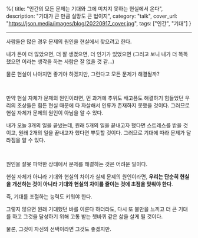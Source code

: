%{
title: "인간의 모든 문제는 기대와 그에 미치지 못하는 현실에서 온다",
description: "기대가 큰 만큼 실망도 큰 법이지",
category: "talk",
cover_url: "https://json.media/images/blog/20220917_cover.jpg",
tags: ["인간", "기대"]
}

---

사람들은 많은 경우 문제의 원인을 현실에서 찾으려고 한다.

내가 돈이 더 많았으면, 더 잘 생겼으면, 더 인기가 있었으면 (그러고 보니 내가 더 똑똑했으면 이라는 생각을 하는 사람은 잘 없을 것 같...)

물론 현실이 나아지면 좋기야 하겠지만, 그런다고 모든 문제가 해결될까?

<br>

만약 현실 자체가 문제의 원인이라면, 먼 과거에 추위도 배고픔도 해결하기 힘들었던 우리의 조상들은 힘든 현실 때문에 다 자살해서 인류가 존재하지 못했을 것이다. 그러므로 현실 자체가 문제의 원인이 아님을 알 수 있다.

내가 오늘 3개의 일을 끝냈는데, 원래 5개의 일을 끝내고자 했다면 스트레스를 받을 것이고, 원래 2개의 일을 끝내고자 했다면 뿌듯할 것이다. 그러므로 기대에 따라 문제가 달라짐을 알 수 있다.

<br>

원인을 잘못 파악한 상태에서 문제를 해결하는 것은 어려운 일이다.

현실 자체가 아니라 기대와 현실의 차이가 실제 문제의 원인이라면, **우리는 단순히 현실을 개선하는 것이 아니라 기대와 현실의 차이를 줄이는 것에 초점을 맞춰야 한다**.

즉, 기대를 조절하는 능력도 키워야 한다.

그렇지 않으면 원래 기대했던 바를 이룬다 하더라도, 다시 또 불만을 느끼고 더 큰 기대를 하고 그것을 달성하기 위해 고통 받는 쳇바퀴 같은 삶을 살게 될 것이다.

물론, 그것이 자신의 선택이라면 그것도 좋겠지만.
